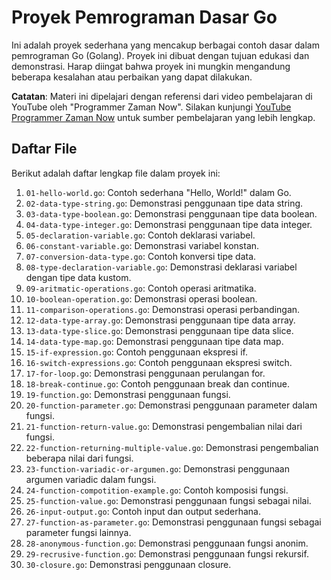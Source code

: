 # Proyek Pemrograman Dasar Go

Ini adalah proyek sederhana yang mencakup berbagai contoh dasar dalam pemrograman Go (Golang). Proyek ini dibuat dengan tujuan edukasi dan demonstrasi. Harap diingat bahwa proyek ini mungkin mengandung beberapa kesalahan atau perbaikan yang dapat dilakukan.

**Catatan**: Materi ini dipelajari dengan referensi dari video pembelajaran di YouTube oleh "Programmer Zaman Now". Silakan kunjungi [YouTube Programmer Zaman Now](https://www.youtube.com/programmerzamannow) untuk sumber pembelajaran yang lebih lengkap.

## Daftar File

Berikut adalah daftar lengkap file dalam proyek ini:

1. `01-hello-world.go`: Contoh sederhana "Hello, World!" dalam Go.
2. `02-data-type-string.go`: Demonstrasi penggunaan tipe data string.
3. `03-data-type-boolean.go`: Demonstrasi penggunaan tipe data boolean.
4. `04-data-type-integer.go`: Demonstrasi penggunaan tipe data integer.
5. `05-declaration-variable.go`: Contoh deklarasi variabel.
6. `06-constant-variable.go`: Demonstrasi variabel konstan.
7. `07-conversion-data-type.go`: Contoh konversi tipe data.
8. `08-type-declaration-variable.go`: Demonstrasi deklarasi variabel dengan tipe data kustom.
9. `09-aritmatic-operations.go`: Contoh operasi aritmatika.
10. `10-boolean-operation.go`: Demonstrasi operasi boolean.
11. `11-comparison-operations.go`: Demonstrasi operasi perbandingan.
12. `12-data-type-array.go`: Demonstrasi penggunaan tipe data array.
13. `13-data-type-slice.go`: Demonstrasi penggunaan tipe data slice.
14. `14-data-type-map.go`: Demonstrasi penggunaan tipe data map.
15. `15-if-expression.go`: Contoh penggunaan ekspresi if.
16. `16-switch-expressions.go`: Contoh penggunaan ekspresi switch.
17. `17-for-loop.go`: Demonstrasi penggunaan perulangan for.
18. `18-break-continue.go`: Contoh penggunaan break dan continue.
19. `19-function.go`: Demonstrasi penggunaan fungsi.
20. `20-function-parameter.go`: Demonstrasi penggunaan parameter dalam fungsi.
21. `21-function-return-value.go`: Demonstrasi pengembalian nilai dari fungsi.
22. `22-function-returning-multiple-value.go`: Demonstrasi pengembalian beberapa nilai dari fungsi.
23. `23-function-variadic-or-argumen.go`: Demonstrasi penggunaan argumen variadic dalam fungsi.
24. `24-function-compotition-example.go`: Contoh komposisi fungsi.
25. `25-function-value.go`: Demonstrasi penggunaan fungsi sebagai nilai.
26. `26-input-output.go`: Contoh input dan output sederhana.
27. `27-function-as-parameter.go`: Demonstrasi penggunaan fungsi sebagai parameter fungsi lainnya.
28. `28-anonymous-function.go`: Demonstrasi penggunaan fungsi anonim.
29. `29-recrusive-function.go`: Demonstrasi penggunaan fungsi rekursif.
30. `30-closure.go`: Demonstrasi penggunaan closure.
